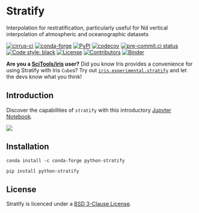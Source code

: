 # Stratify

Interpolation for restratification, particularly useful for Nd vertical interpolation of atmospheric and oceanographic datasets

[![cirrus-ci](https://api.cirrus-ci.com/github/SciTools-incubator/python-stratify.svg)](https://cirrus-ci.com/github/SciTools-incubator/python-stratify)
[![conda-forge](https://img.shields.io/conda/vn/conda-forge/python-stratify?color=orange&label=conda-forge&logo=conda-forge&logoColor=white)](https://anaconda.org/conda-forge/python-stratify)
[![PyPI](https://img.shields.io/pypi/v/stratify?color=orange&label=pypi&logo=python&logoColor=white)](https://pypi.org/project/stratify/)
[![codecov](https://codecov.io/gh/SciTools-incubator/python-stratify/branch/master/graph/badge.svg?token=v1R1bJ4kYr)](https://codecov.io/gh/SciTools-incubator/python-stratify)
[![pre-commit.ci status](https://results.pre-commit.ci/badge/github/SciTools-incubator/python-stratify/master.svg)](https://results.pre-commit.ci/latest/github/SciTools-incubator/python-stratify/master)
[![Code style: black](https://img.shields.io/badge/code%20style-black-000000.svg)](https://github.com/psf/black)
[![License](https://img.shields.io/github/license/SciTools-incubator/python-stratify?style=plastic)](https://github.com/SciTools-incubator/python-stratify/blob/master/LICENSE)
[![Contributors](https://img.shields.io/github/contributors/SciTools-incubator/python-stratify?style=plastic)](https://github.com/SciTools-incubator/python-stratify/graphs/contributors)
[![Binder](http://mybinder.org/badge.svg)](http://mybinder.org:/repo/scitools-incubator/python-stratify)

**Are you a [SciTools/iris](https://github.com/SciTools/iris) user?** Did you know Iris provides a convenience for using Stratify with Iris `Cube`s? Try out [`iris.experimental.stratify`](https://scitools-iris.readthedocs.io/en/latest/generated/api/iris/experimental/stratify.html) and let the devs know what you think!

## Introduction

Discover the capabilities of `stratify` with this introductory [Jupyter Notebook](https://github.com/SciTools-incubator/python-stratify/blob/master/index.ipynb).

![](https://SciTools-incubator.github.io/python-stratify/summary.png)

## Installation

```shell
conda install -c conda-forge python-stratify
```
```shell
pip install python-stratify
```

## License
Stratify is licenced under a [BSD 3-Clause License](LICENSE).

